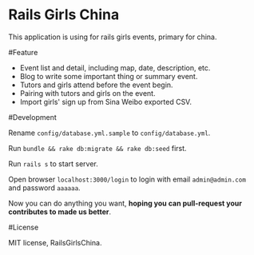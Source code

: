 Rails Girls China
=====================

This application is using for rails girls events, primary for china.

#Feature

- Event list and detail, including map, date, description, etc.
- Blog to write some important thing or summary event.
- Tutors and girls attend before the event begin.
- Pairing with tutors and girls on the event.
- Import girls' sign up from Sina Weibo exported CSV.

#Development

Rename ```config/database.yml.sample``` to ```config/database.yml```.

Run ```bundle && rake db:migrate && rake db:seed``` first.

Run ```rails s``` to start server.

Open browser ```localhost:3000/login``` to login with email ```admin@admin.com``` and password ```aaaaaa```.

Now you can do anything you want, **hoping you can pull-request your contributes to made us better**.

#License

MIT license, RailsGirlsChina.
